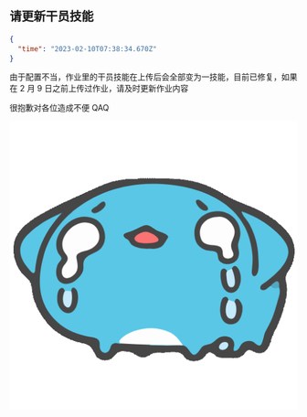 <!--
time: 可以通过浏览器控制台运行 new Date().toISOString() 以生成

具体格式请参考:
https://github.com/MaaAssistantArknights/maa-copilot-frontend/tree/dev/src/apis/mock/announcements.md
-->

## 请更新干员技能

```json
{
  "time": "2023-02-10T07:38:34.670Z"
}
```

由于配置不当，作业里的干员技能在上传后会全部变为一技能，目前已修复，如果在 2 月 9 日之前上传过作业，请及时更新作业内容

很抱歉对各位造成不便 QAQ

![](img/capoo1.gif)
